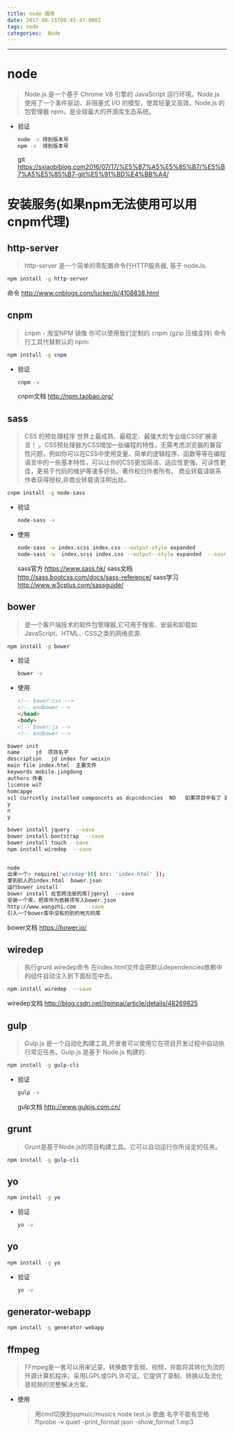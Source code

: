 ```yaml
---
title: node 服务
date: 2017-08-15T08:45:47.000Z
tags: node
categories:  Node
---
```


-------------------------------------------------------------------------------- 

<!-- more -->

# node

> Node.js 是一个基于 Chrome V8 引擎的 JavaScript 运行环境。Node.js 使用了一个事件驱动、非阻塞式 I/O 的模型，使其轻量又高效。Node.js 的包管理器 npm，是全球最大的开源库生态系统。

- 验证

  ```bash
  node -v 得到版本号
  npm -v  得到版本号
  ```

   git <https://sxiaobiblog.com2016/07/17/%E5%B7%A5%E5%85%B7/%E5%B7%A5%E5%85%B7-git%E5%91%BD%E4%BB%A4/>

# 安装服务(如果npm无法使用可以用cnpm代理)

## http-server

> http-server 是一个简单的零配置命令行HTTP服务器, 基于 nodeJs.

```bash
npm install -g http-server
```

命令 <http://www.cnblogs.com/lucker/p/4108838.html>

## cnpm

> cnpm - 淘宝NPM 镜像 你可以使用我们定制的 cnpm (gzip 压缩支持) 命令行工具代替默认的 npm:

```bash
npm install -g cnpm
```

- 验证

  ```bash
  cnpm -v
  ```

   cnpm文档 <http://npm.taobao.org/>

## sass

> CSS 的预处理程序 世界上最成熟、最稳定、最强大的专业级CSS扩展语言！ 。CSS预处理器为CSS增加一些编程的特性，无需考虑浏览器的兼容性问题，例如你可以在CSS中使用变量、简单的逻辑程序、函数等等在编程语言中的一些基本特性，可以让你的CSS更加简洁、适应性更强、可读性更佳，更易于代码的维护等诸多好处。著作权归作者所有。 商业转载请联系作者获得授权,非商业转载请注明出处。

```bash
cnpm install -g node-sass
```

- 验证

  ```bash
  node-sass -v
  ```

- 使用

  ```bash
  node-sass -w index.scss index.css --output-style expanded
  node-sass -w  index.scss index.css --output--style expanded  --source-map  map  //最后的map是自定义的文件
  ```

   sass官方 <https://www.sass.hk/> sass文档 <http://sass.bootcss.com/docs/sass-reference/> sass学习 <http://www.w3cplus.com/sassguide/>

## bower

> 是一个客户端技术的软件包管理器,它可用于搜索、安装和卸载如JavaScript、HTML、CSS之类的网络资源.

```bash
npm install -g bower
```

- 验证

  ```bash
  bower -v
  ```

- 使用

  ```html
  <!-- bower:css -->
  <!-- endbower -->
  </head>
  <body>
  <!-- bower:js -->
  <!-- endbower -->
  ```

```bash
bower init
name     jd  项目名字
description   jd index for weixin
main file index.html  主要文件
keywords mobile.jingdong
authors 作者
license wiT
homcapge
scl currcntly installed componcnts as dcpcndcncies  NO   如果项目中有了 就yes
y
n
y

bower install jquery  --save
bower install bootstrap  --save
bower install touch --save
npm install wiredep  --save


node
出来一个> require('wiredep')({ src: 'index.html' });
拿到别人的index.html  bower.json
运行bower install
bower install 在官网注册的库(jqery)  --save
安装一个库，把库作为依赖项写入bower.json
http://www.wangzhi.com   --save
引入一个bower库中没有的别的地方的库
```

bower文档 <https://bower.io/>

## wiredep

> 执行grunt wiredep命令 在index.html文件会把默认dependencies依赖中的组件自动注入到下面标签中去。

```bash
npm install wiredep  --save
```

wiredep文档 <http://blog.csdn.net/itpinpai/article/details/48269825>

## gulp

> Gulp.js 是一个自动化构建工具,开发者可以使用它在项目开发过程中自动执行常见任务。Gulp.js 是基于 Node.js 构建的.

```bash
npm install -g gulp-cli
```

- 验证

  ```bash
  gulp -v
  ```

   gulp文档 <http://www.gulpjs.com.cn/>

## grunt

> Grunt是基于Node.js的项目构建工具。它可以自动运行你所设定的任务。

```bash
npm install -g gulp-cli
```

## yo

```bash
npm install -g yo
```

- 验证

  ```bash
  yo -v
  ```

## yo

```bash
npm install -g yo
```

- 验证

  ```bash
  yo -v
  ```

## generator-webapp

```bash
npm install -g generator-webapp
```

## ffmpeg

> FFmpeg是一套可以用来记录、转换数字音频、视频，并能将其转化为流的开源计算机程序。采用LGPL或GPL许可证。它提供了录制、转换以及流化音视频的完整解决方案。

- 使用

  > 用cmd切换到qqmuic/musics node test.js 歌曲 名字不能有空格 ffprobe -v quiet -print_format json -show_format 1.mp3
